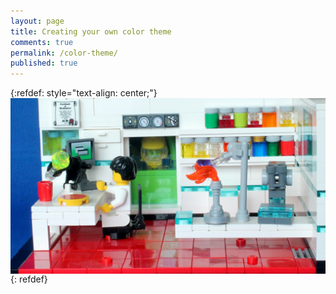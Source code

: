 ```yaml
---
layout: page
title: Creating your own color theme
comments: true
permalink: /color-theme/
published: true
---
```




{:refdef: style="text-align: center;"}
<img src="/_pages/tutorials/color-theme/lego-scientist.jpg" alt="" align="center"/>
{: refdef}
